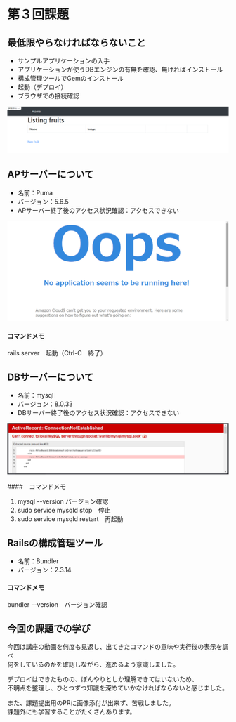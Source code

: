 # 第３回課題

## 最低限やらなければならないこと
- サンプルアプリケーションの入手
- アプリケーションが使うDBエンジンの有無を確認、無ければインストール
- 構成管理ツールでGemのインストール
- 起動（デプロイ）
- ブラウザでの接続確認

![Listing fruits](lecture03_1.png)


## APサーバーについて
- 名前：Puma
- バージョン：5.6.5
- APサーバー終了後のアクセス状況確認：アクセスできない

![Oops](lecture03_2.png)

#### コマンドメモ
rails server　起動（Ctrl-C　終了）


## DBサーバーについて
- 名前：mysql
- バージョン：8.0.33
- DBサーバー終了後のアクセス状況確認：アクセスできない

![Can't connecion](lecture03_3.png)

####　コマンドメモ 
1. mysql --version バージョン確認 
2. sudo service mysqld stop　停止
3. sudo service mysqld restart　再起動

## Railsの構成管理ツール
- 名前：Bundler
- バージョン：2.3.14

#### コマンドメモ
bundler --version　バージョン確認

## 今回の課題での学び
今回は講座の動画を何度も見返し、出てきたコマンドの意味や実行後の表示を調べ  
何をしているのかを確認しながら、進めるよう意識しました。

デプロイはできたものの、ぼんやりとしか理解できてはいないため、  
不明点を整理し、ひとつずつ知識を深めていかなければならないと感じました。

また、課題提出用のPRに画像添付が出来ず、苦戦しました。  
課題外にも学習することがたくさんあります。

